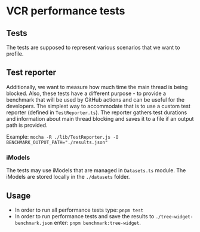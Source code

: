 # VCR performance tests

## Tests

The tests are supposed to represent various scenarios that we want to profile.

## Test reporter

Additionally, we want to measure how much time the main thread is being blocked.
Also, these tests have a different purpose - to provide a benchmark that will be used by GitHub actions and can be useful for the developers.
The simplest way to accommodate that is to use a custom test reporter (defined in `TestReporter.ts`).
The reporter gathers test durations and information about main thread blocking and saves it to a file if an output path is provided.

Example: `mocha -R ./lib/TestReporter.js -O BENCHMARK_OUTPUT_PATH="./results.json"`

### iModels

The tests may use iModels that are managed in `Datasets.ts` module. The iModels are stored locally in the `./datasets` folder.

## Usage

- In order to run all performance tests type:
  `pnpm test`
- In order to run performance tests and save the results to `./tree-widget-benchmark.json` enter:
  `pnpm benchmark:tree-widget`.
